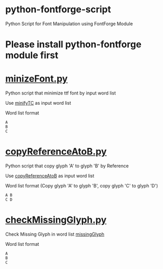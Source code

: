 # python-fontforge-script

Python Script for Font Manipulation using FontForge Module

# Please install python-fontforge module first

# [minizeFont.py](../../blob/master/minizeFont.py)

Python script that minimize ttf font by input word list

Use [minifyTC](../../blob/master/minifyTC) as input word list

Word list format
```
A
B
C
```

# [copyReferenceAtoB.py](../../blob/master/copyReferenceAtoB.py)

Python script that copy glyph 'A' to glyph 'B' by Reference

Use [copyReferenceAtoB](../../blob/master/copyReferenceAtoB) as input word list

Word list format (Copy glyph 'A' to glyph 'B', copy glyph 'C' to glyph 'D')
```
A B
C D
```

# [checkMissingGlyph.py](../../blob/master/checkMissingGlyph.py)

Check Missing Glyph in word list [missingGlyph](../../blob/master/missingGlyph) 

Word list format
```
A
B
C
```